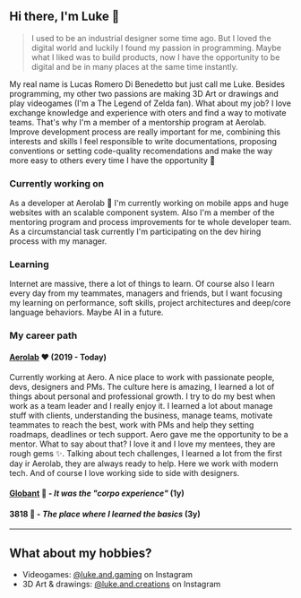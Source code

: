 ## Hi there, I'm Luke 👋

> I used to be an industrial designer some time ago. But I loved the digital world and luckily I found my passion in programming. Maybe what I liked was to build products, now I have the opportunity to be digital and be in many places at the same time instantly.

My real name is Lucas Romero Di Benedetto but just call me Luke. Besides programming, my other two passions are making 3D Art or drawings and play videogames (I'm a The Legend of Zelda fan). What about my job? I love exchange knowledge and experience with oters and find a way to motivate teams. That's why I'm a member of a mentorship program at Aerolab. Improve development process are really important for me, combining this interests and skills I feel responsible to write documentations, proposing conventions or setting code-quality recomendations and make the way more easy to others every time I have the opportunity 🤗

### Currently working on

As a developer at Aerolab 🎈 I'm currently working on mobile apps and huge websites with an scalable component system. Also I'm a member of the mentoring program and process improvements for te whole developer team. As a circumstancial task currently I'm participating on the dev hiring process with my manager.

### Learning

Internet are massive, there a lot of things to learn. Of course also I learn every day from my teammates, managers and friends, but I want focusing my learning on performance, soft skills, project architectures and deep/core language behaviors. Maybe AI in a future.

### My career path

#### [Aerolab](https://aerolab.co/) ❤️ (2019 - Today)

Currently working at Aero. A nice place to work with passionate people, devs, designers and PMs. The culture here is amazing, I learned a lot of things about personal and professional growth. I try to do my best when work as a team leader and I really enjoy it. I learned a lot about manage stuff with clients, understanding the business, manage teams, motivate teammates to reach the best, work with PMs and help they setting roadmaps, deadlines or tech support. Aero gave me the opportunity to be a mentor. What to say about that? I love it and I love my mentees, they are rough gems ✨. Talking about tech challenges, I learned a lot from the first day ir Aerolab, they are always ready to help. Here we work with modern tech. And of course I love working side to side with designers.

#### [Globant](https://www.globant.com/) 🏢 - _It was the "corpo experience"_ (1y)
#### 3818 👶 - _The place where I learned the basics_ (3y)

---

## What about my hobbies?
- Videogames: [@luke.and.gaming](https://www.instagram.com/luke.and.gaming/) on Instagram
- 3D Art & drawings: [@luke.and.creations](https://www.instagram.com/luke.and.creations/) on Instagram
